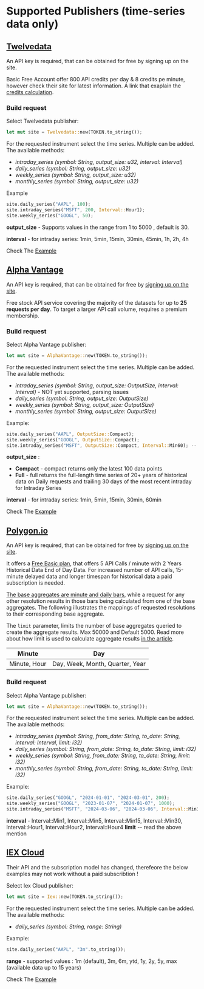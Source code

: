 # Supported Publishers (time-series data only)

## [Twelvedata](https://twelvedata.com/docs#time-series)

An API key is required, that can be obtained for free by signing up on the site.

Basic Free Account offer 800 API credits per day & 8 credits pe minute, however check their site for latest information. A link that exaplain the [credits calculation](https://support.twelvedata.com/en/articles/5615854-credits).

### Build request

Select Twelvedata publisher:

```rust
let mut site = Twelvedata::new(TOKEN.to_string());
```

For the requested instrument select the time series. Multiple can be added. 
The available methods:

* *intraday_series (symbol: String, output_size: u32, interval: Interval)*
* *daily_series (symbol: String, output_size: u32)*
* *weekly_series (symbol: String, output_size: u32)*
* *monthly_series (symbol: String, output_size: u32)*

Example
```rust
site.daily_series("AAPL", 100);
site.intraday_series("MSFT", 200, Interval::Hour1);
site.weekly_series("GOOGL", 50); 
```

**output_size** - Supports values in the range from 1 to 5000 , default is 30.

**interval** - for intraday series: 1min, 5min, 15min, 30min, 45min, 1h, 2h, 4h

Check The [Example](https://github.com/danrusei/market-data/blob/main/examples/series_twelvedata.rs)

## [Alpha Vantage](https://www.alphavantage.co/documentation/#time-series-data)

An API key is required, that can be obtained for free by [signing up on the site](https://www.alphavantage.co/support/#api-key).

Free stock API service covering the majority of the datasets for up to **25 requests per day**.  To target a larger API call volume, requires a premium membership.

### Build request

Select Alpha Vantage publisher:

```rust
let mut site = AlphaVantage::new(TOKEN.to_string());
```

For the requested instrument select the time series. Multiple can be added. 
The available methods:

* *intraday_series (symbol: String, output_size: OutputSize, interval: Interval)* - NOT yet supported, parsing issues
* *daily_series (symbol: String, output_size: OutputSize)*
* *weekly_series (symbol: String, output_size: OutputSize)*
* *monthly_series (symbol: String, output_size: OutputSize)*

Example:
```rust
site.daily_series("AAPL", OutputSize::Compact);
site.weekly_series("GOOGL", OutputSize::Compact);
site.intraday_series("MSFT", OutputSize::Compact, Interval::Min60); -- not yet supported
```

**output_size** :

* **Compact** - compact returns only the latest 100 data points
* **Full** - full returns the full-length time series of 20+ years of historical data on Daily requests and trailing 30 days of the most recent intraday for Intraday Series

**interval** - for intraday series: 1min, 5min, 15min, 30min, 60min

Check The [Example](https://github.com/danrusei/market-data/blob/main/examples/series_alphavantage.rs)

## [Polygon.io](https://polygon.io/docs/stocks/get_v2_aggs_ticker__stocksticker__range__multiplier___timespan___from___to)

An API key is required, that can be obtained for free by [signing up on the site](https://polygon.io/).

It offers a [Free Basic plan](https://polygon.io/pricing), that offers 5 API Calls / minute with 2 Years Historical Data End of Day Data. For increased number of API calls, 15-minute delayed data and longer timespan for historical data a paid subscription is needed.

[The base aggregates are minute and daily bars](https://polygon.io/blog/aggs-api-updates), while a request for any other resolution results in those bars being calculated from one of the base aggregates.
The following illustrates the mappings of requested resolutions to their corresponding base aggregate.

The `limit` parameter, limits the number of base aggregates queried to create the aggregate results. Max 50000 and Default 5000. Read more about how limit is used to calculate aggregate results [in the article](https://polygon.io/blog/aggs-api-updates).

| Minute |	Day |
|--------|------|
|Minute, Hour |	Day, Week, Month, Quarter, Year |

### Build request

Select Alpha Vantage publisher:

```rust
let mut site = AlphaVantage::new(TOKEN.to_string());
```

For the requested instrument select the time series. Multiple can be added. 
The available methods:

* *intraday_series (symbol: String, from_date: String, to_date: String, interval: Interval, limit: i32)* 
* *daily_series (symbol: String, from_date: String, to_date: String, limit: i32)*
* *weekly_series (symbol: String, from_date: String, to_date: String, limit: i32)*
* *monthly_series (symbol: String, from_date: String, to_date: String, limit: i32)*

Example:

```rust
site.daily_series("GOOGL", "2024-01-01", "2024-03-01", 200);
site.weekly_series("GOOGL", "2023-01-07", "2024-01-07", 1000);
site.intraday_series("MSFT", "2024-03-06", "2024-03-06", Interval::Min30, 2000)?;
```

**interval** - Interval::Min1, Interval::Min5, Interval::Min15, Interval::Min30, Interval::Hour1, Interval::Hour2, Interval::Hour4
**limit** -- read the above mention

## [IEX Cloud](https://iexcloud.io/docs/api/#historical-prices) 

Their API and the subscription model has changed, therefeore the below examples may not work without a paid subscribtion !

Select Iex Cloud publisher:

```rust
let mut site = Iex::new(TOKEN.to_string());
```

For the requested instrument select the time series. Multiple can be added. 
The available methods:

* *daily_series (symbol: String, range: String)*

Example:

```rust
site.daily_series("AAPL", "3m".to_string());
```

**range** - supported values : 1m (default), 3m, 6m, ytd, 1y, 2y, 5y, max (available data up to 15 years)

Check The [Example](https://github.com/danrusei/market-data/blob/main/examples/series_iexcloud.rs)